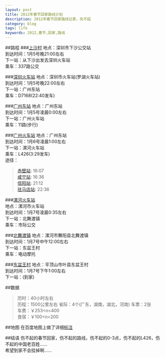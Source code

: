 ```yaml
---
layout: post
title: 2012年春节回家路线计划
description: 2012年春节回家路线记录，伤不起
category: blog
tags: life
keywords: 2012,春节,回家,路线
---
```


##路程
###[上沙村](http://j.map.baidu.com/yypTh)
地点：深圳市下沙公交站  
到达时间：1月5号晚21:00左右  
下一站：从下沙出发去深圳火车站    
乘车：337路公交  

###[深圳火车站](http://j.map.baidu.com/pbpTh)
地点：深圳市火车站(罗湖火车站)  
到达时间：1月5号晚22:00左右  
下一站：广州东站  
乘车：D7168(22:40发车)  

###[广州东站](http://j.map.baidu.com/1npTh)
地点：广州东站  
到达时间：1月5号凌晨0:00左右  
下一站：广州火车站  
乘车：11路(步行)  

###[广州火车站](http://j.map.baidu.com/dfpTh)
地点：广州东站  
到达时间：1月6号凌晨1:00左右  
下一站：漯河火车站  
乘车：L426(3:29发车)  
途径：
>[赤壁站](http://j.map.baidu.com/iFoTh): 16:07  
[咸宁站](http://j.map.baidu.com/FPoTh): 16:36  
[信阳站](http://j.map.baidu.com/FPoTh): 21:12  
[驻马店站](http://j.map.baidu.com/vg6Th): 22:36

###[漯河火车站](http://j.map.baidu.com/176Th)  
地点：漯河市火车站  
到达时间：1月7号凌晨0:35左右  
下一站：北舞渡镇  
乘车：市际公交

###[北舞渡镇](http://j.map.baidu.com/6r6Th)
地点：漯河市舞阳县北舞渡镇  
到达时间：1月7号中午12:00左右  
下一站：东盆王村  
乘车：电动摩托

###[东盆王村](http://j.map.baidu.com/ys6Th)
地点：平顶山市叶县东盆王村  
到达时间：1月7号下午1:00左右  
下一站：(到家)


##数据
>历时：40小时左右  
历程：1500公里左右
省际：4个(广东，湖南，湖北，河南)
车票：2张  
车费：￥253<n<400  
食宿：￥100<n<200


##地图
在百度地图上做了详细[标注](http://j.map.baidu.com/ML6Th)

##结语
伤不起的春节回家，伤不起的路线，伤不起的0-3点，伤不起的L426，伤不起的中国老百姓……  
希望到家不会挂掉啊……